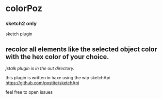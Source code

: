 colorPoz
========
### sketch2 only
sketch plugin 

## recolor all elements like the selected object color with the hex color of your choice.

_jstalk plugin is in the out directory._

this plugin is written in haxe using the wip sketchApi 
https://github.com/postite/sketchApi

feel free to open issues
